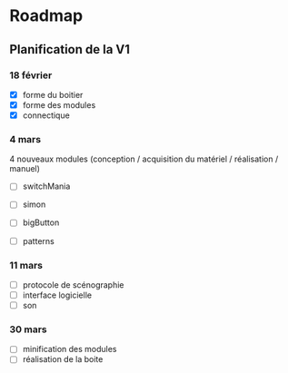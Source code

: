 # Roadmap

## Planification de la V1

### 18 février
- [X] forme du boitier
- [X] forme des modules
- [X] connectique

### 4 mars
4 nouveaux modules (conception / acquisition du matériel / réalisation / manuel)
- [ ] switchMania
- [ ] simon
- [ ] bigButton
- [ ] patterns


### 11 mars
- [ ] protocole de scénographie
- [ ] interface logicielle
- [ ] son

### 30 mars
- [ ] minification des modules
- [ ] réalisation de la boite
